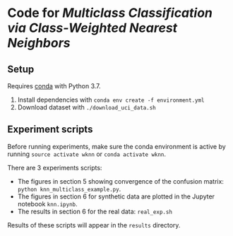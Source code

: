 # Code for _Multiclass Classification via Class-Weighted Nearest Neighbors_
## Setup

Requires [conda](https://docs.conda.io/en/latest/) with Python 3.7.

1. Install dependencies with `conda env create -f environment.yml`
2. Download dataset with `./download_uci_data.sh`

## Experiment scripts

Before running experiments, make sure the conda environment is active by running `source activate wknn` or `conda activate wknn`.

There are 3 experiments scripts:
- The figures in section 5 showing convergence of the confusion matrix: `python knn_multiclass_example.py`.
- The figures in section 6 for synthetic data are plotted in the Jupyter notebook `knn.ipynb`.
- The results in section 6 for the real data: `real_exp.sh`

Results of these scripts will appear in the `results` directory.
